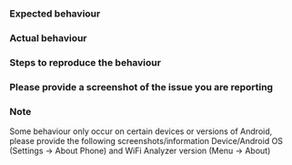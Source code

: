 ### Expected behaviour


### Actual behaviour


### Steps to reproduce the behaviour


### Please provide a screenshot of the issue you are reporting


### Note
Some behaviour only occur on certain devices or versions of Android, please provide the following screenshots/information Device/Android OS (Settings → About Phone) and WiFi Analyzer version (Menu -> About)
